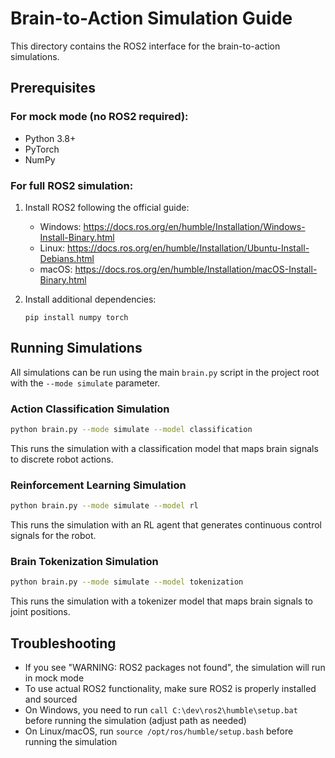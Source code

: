 # Brain-to-Action Simulation Guide

This directory contains the ROS2 interface for the brain-to-action simulations.

## Prerequisites

### For mock mode (no ROS2 required):
- Python 3.8+
- PyTorch
- NumPy

### For full ROS2 simulation:
1. Install ROS2 following the official guide: 
   - Windows: https://docs.ros.org/en/humble/Installation/Windows-Install-Binary.html
   - Linux: https://docs.ros.org/en/humble/Installation/Ubuntu-Install-Debians.html
   - macOS: https://docs.ros.org/en/humble/Installation/macOS-Install-Binary.html

2. Install additional dependencies:
   ```
   pip install numpy torch
   ```

## Running Simulations

All simulations can be run using the main `brain.py` script in the project root with the `--mode simulate` parameter.

### Action Classification Simulation

```bash
python brain.py --mode simulate --model classification
```

This runs the simulation with a classification model that maps brain signals to discrete robot actions.

### Reinforcement Learning Simulation

```bash
python brain.py --mode simulate --model rl
```

This runs the simulation with an RL agent that generates continuous control signals for the robot.

### Brain Tokenization Simulation

```bash
python brain.py --mode simulate --model tokenization
```

This runs the simulation with a tokenizer model that maps brain signals to joint positions.

## Troubleshooting

- If you see "WARNING: ROS2 packages not found", the simulation will run in mock mode
- To use actual ROS2 functionality, make sure ROS2 is properly installed and sourced
- On Windows, you need to run `call C:\dev\ros2\humble\setup.bat` before running the simulation (adjust path as needed)
- On Linux/macOS, run `source /opt/ros/humble/setup.bash` before running the simulation 